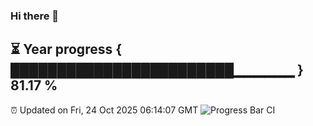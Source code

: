 ### Hi there 👋
⏳ Year progress { ████████████████████████▁▁▁▁▁▁ } 81.17 %
---
⏰ Updated on Fri, 24 Oct 2025 06:14:07 GMT
![Progress Bar CI](https://github.com/Moyi321/Moyi321/workflows/Progress%20Bar%20CI/badge.svg)

